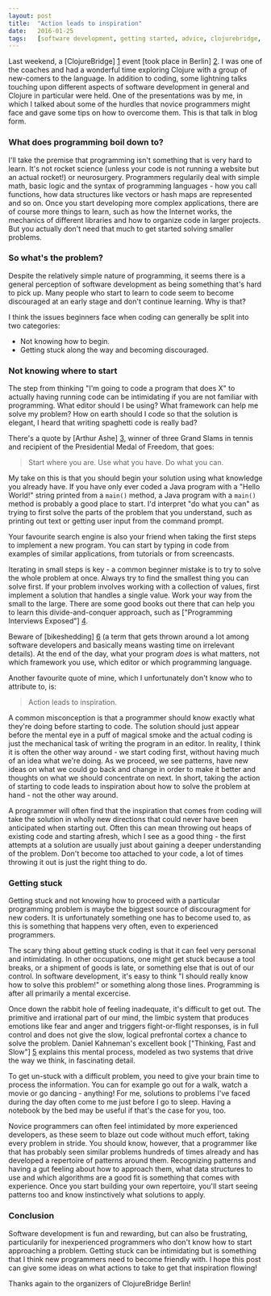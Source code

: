 ```yaml
---
layout: post
title:  "Action leads to inspiration"
date:   2016-01-25
tags:   [software development, getting started, advice, clojurebridge, clojure]
---
```


Last weekend, a [ClojureBridge] [1] event [took place in Berlin] [2]. I was one of the coaches and had
a wonderful time exploring Clojure with a group of new-comers to the language. In addition to coding,
some lightning talks touching upon different aspects of software development in general and Clojure 
in particular were held. One of the presentations was by me, in which I talked about some of the hurdles that novice 
programmers might face and gave some tips on how to overcome them. This is that talk in blog form.

### What does programming boil down to?

I'll take the premise that programming isn't something that is very hard to learn. It's not rocket 
science (unless your code is not running a website but an actual rocket!) or neurosurgery. Programmers
regularily deal with simple math, basic logic and the syntax of programming languages - how you call functions,
how data structures like vectors or hash maps are represented and so on. Once you start developing
more complex applications, there are of course more things to learn, such as how the Internet works, 
the mechanics of different libraries and how to organize code in larger projects. But you actually don't 
need that much to get started solving smaller problems.

### So what's the problem?

Despite the relatively simple nature of programming, it seems there is a general perception of software development
as being something that's hard to pick up. Many people who start to learn to code seem to become discouraged at an 
early stage and don't continue learning. Why is that? 

I think the issues beginners face when coding can generally be split into two categories: 

* Not knowing how to begin.
* Getting stuck along the way and becoming discouraged.

### Not knowing where to start

The step from thinking "I'm going to code a program that does X" to actually having running code can be 
intimidating if you are not familiar with programming. What editor should I be using? What framework can
help me solve my problem? How on earth should I code so that the solution is elegant, I heard that writing
spaghetti code is really bad?

There's a quote by [Arthur Ashe] [3], winner of three Grand Slams in tennis and recipient of the Presidential
Medal of Freedom, that goes:

> Start where you are.
> Use what you have.
> Do what you can.

My take on this is that you should begin your solution using what knowledge you already have. If you have only
ever coded a Java program with a "Hello World!" string printed from a `main()` method, a Java program with
a `main()` method is probably a good place to start. I'd interpret "do what you can" as trying to first solve
the parts of the problem that you understand, such as printing out text or getting user input from the command
prompt. 

Your favourite search engine is also your friend when taking the first steps to implement a new program.
You can start by typing in code from examples of similar applications, from tutorials or from screencasts. 

Iterating in small steps is key - a common beginner mistake is to try to solve the whole problem at
once. Always try to find the smallest thing you can solve first. If your problem involves working with
a collection of values, first implement a solution that handles a single value. Work your way from the
small to the large. There are some good books out there that can help you to learn this divide-and-conquer
approach, such as ["Programming Interviews Exposed"] [4]. 

Beware of [bikeshedding] [6] (a term that gets thrown around a lot among software developers 
and basically means wasting time on irrelevant details). At the end of the day, what your program *does* is what matters, 
not which framework you use, which editor or which programming language. 

Another favourite quote of mine, which I unfortunately don't know who to attribute to, is:

> Action leads to inspiration.

A common misconception is that a programmer should know exactly what they're doing before starting to code.
The solution should just appear before the mental eye in a puff of magical smoke and the actual coding is just the mechanical task
of writing the program in an editor. In reality, I think it is often the other way around - we start coding first,
without having much of an idea what we're doing. As we proceed, we see patterns, have new ideas on what 
we could go back and change in order to make it better and thoughts on what we should concentrate on next. 
In short, taking the action of starting to code leads to inspiration about how to solve the problem at hand -
not the other way around. 

A programmer will often find that the inspiration that comes from coding will take the solution in wholly new 
directions that could never have been anticipated when starting out. Often this can mean throwing out heaps
of existing code and starting afresh, which I see as a good thing - the first attempts at a solution are
usually just about gaining a deeper understanding of the problem. Don't become too attached to your code,
a lot of times throwing it out is just the right thing to do.

### Getting stuck

Getting stuck and not knowing how to proceed with a particular programming problem is maybe the biggest source of discouragment 
for new coders. It is unfortunately something one has to become used to, as this is something that happens very often, even to experienced
programmers.

The scary thing about getting stuck coding is that it can feel very personal and intimidating. In other occupations, one might
get stuck because a tool breaks, or a shipment of goods is late, or something else that is out of our control.
In software development, it's easy to think "I should really know how to solve this problem!" or something along
those lines. Programming is after all primarily a mental excercise. 

Once down the rabbit hole of feeling inadequate, it's difficult to get out. The primitive and irrational part of our mind,
the limbic system that produces emotions like fear and anger and triggers fight-or-flight responses,
is in full control and does not give the slow, logical prefrontal cortex a chance to solve the problem. 
Daniel Kahneman's excellent book ["Thinking, Fast and Slow"] [5] explains this mental process, modeled as 
two systems that drive the way we think, in fascinating detail. 

To get un-stuck with a difficult problem, you need to give your brain time to process the information. 
You can for example go out for a walk, watch a movie or go dancing - anything! For me, solutions to 
problems I've faced during the day often come to me just before I go to sleep. Having a notebook by
the bed may be useful if that's the case for you, too.

Novice programmers can often feel intimidated by more experienced developers, as these seem to blaze
out code without much effort, taking every problem in stride. You should know, however, that a programmer like that
has probably seen similar problems hundreds of times already and has developed a repertoire of patterns around them.
Recognizing patterns and having a gut feeling about how to approach them, what data structures to use
and which algorithms are a good fit is something that comes with experience. Once you start building
your own repertoire, you'll start seeing patterns too and know instinctively what solutions to apply.

### Conclusion

Software development is fun and rewarding, but can also be frustrating, particularily for 
inexperienced programmers who don't know how to start approaching a problem. Getting stuck
can be intimidating but is something that I think new programmers need to become friendly with.
I hope this post can give some ideas on what actions to take to get that inspiration flowing!

Thanks again to the organizers of ClojureBridge Berlin!

[1]: http://www.clojurebridge.org/
[2]: http://clojurebridge-berlin.github.io/
[3]: https://en.wikipedia.org/wiki/Arthur_Ashe
[4]: http://www.goodreads.com/book/show/154154.Programming_Interviews_Exposed
[5]: http://www.goodreads.com/book/show/11468377-thinking-fast-and-slow
[6]: https://en.wikipedia.org/wiki/Law_of_triviality
